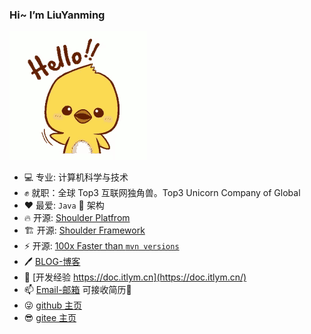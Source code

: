 ### Hi~ I’m LiuYanming

![hello](https://github.com/ChinaLym/ChinaLym/raw/master/hello.gif)

- 💻 专业: 计算机科学与技术
- ✊ 就职：全球 Top3 互联网独角兽。Top3 Unicorn Company of Global
- ❤ 最爱: `Java` 🚀 架构
- 🔥 开源: [Shoulder Platfrom](https://github.com/ChinaLym/shoulder-Platfrom)
- 🏗️ 开源: [Shoulder Framework](https://github.com/ChinaLym/Shoulder-Framework)
- ⚡ 开源: [100x Faster than `mvn versions`](https://github.com/ChinaLym/pom-update)
- 🖊 [BLOG-博客](https://blog.csdn.net/qq_35425070/category_8283094.html)
- 📖 [开发经验 https://doc.itlym.cn](https://doc.itlym.cn/)
- 📫 [Email-邮箱](mailto:cn_lym@foxmail.com) 可接收简历🐜
- 😜 [github 主页](https://chinaLym.github.io)
- 😎 [gitee 主页](https://gitee.com/chinaLym)


<!--
**ChinaLym/ChinaLym** is a ✨ _special_ ✨ repository because its `README.md` (this file) appears on your GitHub profile.

Here are some ideas to get you started:

- 🔭 I’m currently working on ...
- 🌱 I’m currently learning ...
- 👯 I’m looking to collaborate on ...
- 🤔 I’m looking for help with ...
- 💬 Ask me about ...
- 📫 How to reach me: ...
- 😄 Pronouns: ...
- ⚡ Fun fact: ...
-->
